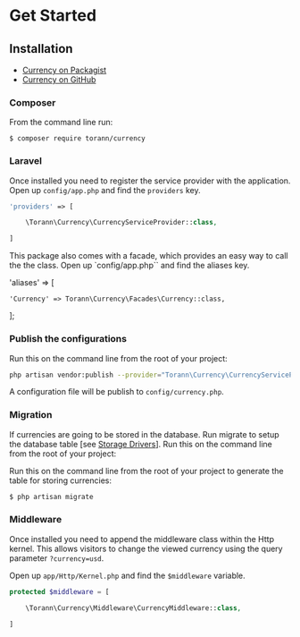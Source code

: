 # Get Started

## Installation

- [Currency on Packagist](https://packagist.org/packages/torann/currency)
- [Currency on GitHub](https://github.com/torann/laravel-currency)

### Composer

From the command line run:

```
$ composer require torann/currency
```

### Laravel

Once installed you need to register the service provider with the application. Open up `config/app.php` and find the `providers` key.

``` php
'providers' => [

    \Torann\Currency\CurrencyServiceProvider::class,

]
```

This package also comes with a facade, which provides an easy way to call the the class. Open up `config/app.php`` and find the aliases key.

'aliases' => [

    'Currency' => Torann\Currency\Facades\Currency::class,

];

### Publish the configurations

Run this on the command line from the root of your project:

```bash
php artisan vendor:publish --provider="Torann\Currency\CurrencyServiceProvider"
```

A configuration file will be publish to `config/currency.php`.

### Migration

If currencies are going to be stored in the database. Run migrate to setup the database table [see [Storage Drivers](/projects/laravel-currency/doc/storage-drivers.html)]. Run this on the command line from the root of your project:

Run this on the command line from the root of your project to generate the table for storing currencies:

```bash
$ php artisan migrate
```

### Middleware

Once installed you need to append the middleware class within the Http kernel. This allows visitors to change the viewed currency using the query parameter `?currency=usd`.

Open up `app/Http/Kernel.php` and find the `$middleware` variable.

```php
protected $middleware = [

    \Torann\Currency\Middleware\CurrencyMiddleware::class,

]
```